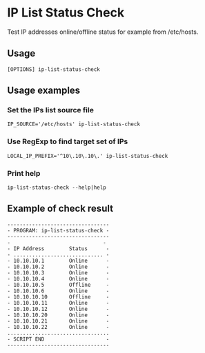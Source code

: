 # IP List Status Check

Test IP addresses online/offline status for example from /etc/hosts.

## Usage

```
[OPTIONS] ip-list-status-check
```
## Usage examples

### Set the IPs list source file

```
IP_SOURCE='/etc/hosts' ip-list-status-check
```

### Use RegExp to find target set of IPs

```
LOCAL_IP_PREFIX='^10\.10\.10\.' ip-list-status-check
```

### Print help

```
ip-list-status-check --help|help
```

## Example of check result

```
---------------------------------
- PROGRAM: ip-list-status-check -
---------------------------------
-                              -
- IP Address		Status      -
- ............................. -
- 10.10.10.1		Online      -
- 10.10.10.2		Online      -
- 10.10.10.3		Online      -
- 10.10.10.4		Online      -
- 10.10.10.5		Offline     -
- 10.10.10.6		Online      -
- 10.10.10.10		Offline     -
- 10.10.10.11		Online      -
- 10.10.10.12		Online      -
- 10.10.10.20		Online      -
- 10.10.10.21		Online      -
- 10.10.10.22		Online      -
.................................
- SCRIPT END                    -
---------------------------------
```
